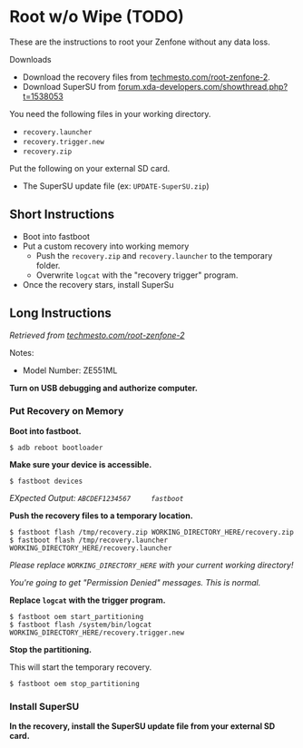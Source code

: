 # Root w/o Wipe (TODO)

These are the instructions to root your Zenfone without any data loss.

Downloads
* Download the recovery files from [techmesto.com/root-zenfone-2](https://www.techmesto.com/root-zenfone-2/).
* Download SuperSU from [forum.xda-developers.com/showthread.php?t=1538053](http://forum.xda-developers.com/showthread.php?t=1538053)

You need the following files in your working directory.
* `recovery.launcher`
* `recovery.trigger.new`
* `recovery.zip`

Put the following on your external SD card.
* The SuperSU update file (ex: `UPDATE-SuperSU.zip`)

## Short Instructions

* Boot into fastboot
* Put a custom recovery into working memory
  * Push the `recovery.zip` and `recovery.launcher` to the temporary folder.
  * Overwrite `logcat` with the "recovery trigger" program.
* Once the recovery stars, install SuperSu

## Long Instructions

*Retrieved from [techmesto.com/root-zenfone-2](https://www.techmesto.com/root-zenfone-2/)*

Notes:
 * Model Number: ZE551ML

**Turn on USB debugging and authorize computer.**

### Put Recovery on Memory

**Boot into fastboot.**
```
$ adb reboot bootloader
```

**Make sure your device is accessible.**
```
$ fastboot devices
```
*EXpected Output: `ABCDEF1234567     fastboot`*

**Push the recovery files to a temporary location.**
```
$ fastboot flash /tmp/recovery.zip WORKING_DIRECTORY_HERE/recovery.zip
$ fastboot flash /tmp/recovery.launcher WORKING_DIRECTORY_HERE/recovery.launcher
```
*Please replace `WORKING_DIRECTORY_HERE` with your current working directory!*

*You're going to get "Permission Denied" messages. This is normal.*

**Replace `logcat` with the trigger program.**
```
$ fastboot oem start_partitioning
$ fastboot flash /system/bin/logcat WORKING_DIRECTORY_HERE/recovery.trigger.new
```

**Stop the partitioning.**

This will start the temporary recovery.
```
$ fastboot oem stop_partitioning
```

### Install SuperSU

**In the recovery, install the SuperSU update file from your external SD card.**
